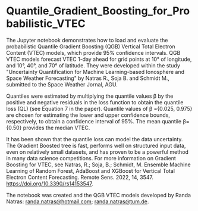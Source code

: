 # Quantile_Gradient_Boosting_for_Probabilistic_VTEC
The Jupyter notebook demonstrates how to load and evaluate  the probabilistic Quantile Gradient Boosting (QGB) Vertical Total Electron Content (VTEC) models, which provide 95% confidence intervals. QGB VTEC models forecast VTEC 1-day ahead for grid points at 10° of longitude, and 10°, 40°, and 70° of latitude. They were developed within the study "Uncertainty Quantification for Machine Learning-based Ionosphere and Space Weather Forecasting" by Natras R., Soja B. and Schmidt M., submitted to the Space Weather Jornal, AGU. 

Quantiles were estimated by multiplying the quantile values β by the positive and negative residuals in the loss function to obtain the quantile loss (QL) (see Equation 7 in the paper). 
Quantile values of  β ={0.025, 0.975} are chosen for estimating the lower and upper confidence bounds, respectively, to obtain a confidence interval of 95%. The mean quantile  β={0.50} provides the median VTEC. 

It has been shown that the quantile loss can model the data uncertainty. The Gradient Boosted tree is fast, performs well on structured input data, even on relatively small datasets, and has proven to be a powerful method in many data science competitions. For more information on Gradient Boosting for VTEC, see Natras, R.; Soja, B.; Schmidt, M. Ensemble Machine Learning of Random Forest, AdaBoost and XGBoost for Vertical Total Electron Content Forecasting. Remote Sens. 2022, 14, 3547. https://doi.org/10.3390/rs14153547.

The notebook was created and the QGB VTEC models developed by Randa Natras: randa.natras@hotmail.com; randa.natras@tum.de.
